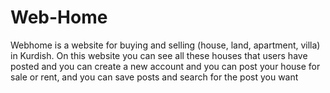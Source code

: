 # Web-Home

Webhome is a website for buying and selling (house, land, apartment, villa) in Kurdish.  On this website you can see all these houses that users have posted and you can create a new account and you can post your house for sale or rent, and you can save posts and search for the post you want

